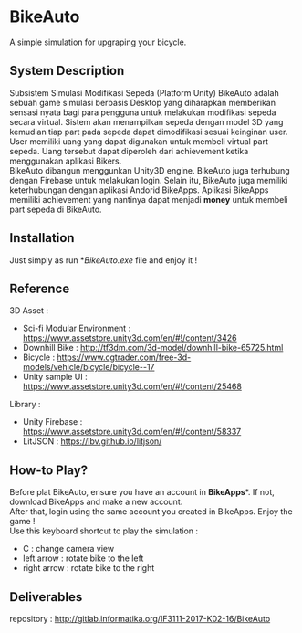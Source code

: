 # BikeAuto
A simple simulation for upgraping your bicycle.

## System Description
Subsistem Simulasi Modifikasi Sepeda (Platform Unity) BikeAuto adalah sebuah game simulasi berbasis Desktop yang diharapkan memberikan sensasi nyata bagi para pengguna 
untuk melakukan modifikasi sepeda secara virtual. Sistem akan menampilkan sepeda dengan model 3D yang kemudian tiap part pada sepeda dapat dimodifikasi 
sesuai keinginan user. User memiliki uang yang dapat digunakan untuk membeli virtual part sepeda. Uang tersebut dapat diperoleh dari achievement ketika
menggunakan aplikasi Bikers. <br />
BikeAuto dibangun menggunkan Unity3D engine. BikeAuto juga terhubung dengan Firebase untuk melakukan login. Selain itu, BikeAuto juga memiliki keterhubungan dengan
aplikasi Andorid BikeApps. Aplikasi BikeApps memiliki achievement yang nantinya dapat menjadi **money** untuk membeli part sepeda di BikeAuto.

## Installation
Just simply as run **BikeAuto.exe* file and enjoy it !

## Reference
3D Asset :
- Sci-fi Modular Environment : https://www.assetstore.unity3d.com/en/#!/content/3426
- Downhill Bike : http://tf3dm.com/3d-model/downhill-bike-65725.html
- Bicycle       : https://www.cgtrader.com/free-3d-models/vehicle/bicycle/bicycle--17
- Unity sample UI            : https://www.assetstore.unity3d.com/en/#!/content/25468

Library :
- Unity Firebase    : https://www.assetstore.unity3d.com/en/#!/content/58337
- LitJSON           : https://lbv.github.io/litjson/

## How-to Play?
Before plat BikeAuto, ensure you have an account in __BikeApps__*. If not, download BikeApps and make a new account.
<br />
After that, login using the same account you created in BikeApps. Enjoy the game !
<br />
Use this keyboard shortcut to play the simulation :
- C : change camera view
- left arrow : rotate bike to the left
- right arrow : rotate bike to the right

## Deliverables 
repository : http://gitlab.informatika.org/IF3111-2017-K02-16/BikeAuto